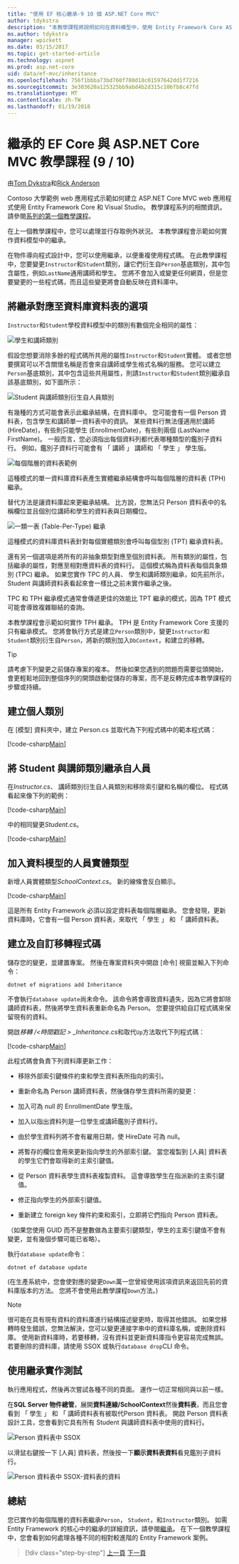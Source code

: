 ```yaml
---
title: "使用 EF 核心繼承-9 10 個 ASP.NET Core MVC"
author: tdykstra
description: "本教學課程將說明如何在資料模型中，使用 Entity Framework Core ASP.NET Core 應用程式中實作繼承。"
ms.author: tdykstra
manager: wpickett
ms.date: 03/15/2017
ms.topic: get-started-article
ms.technology: aspnet
ms.prod: asp.net-core
uid: data/ef-mvc/inheritance
ms.openlocfilehash: 756f1bbba73bd760f780d18c01597642dd1f7216
ms.sourcegitcommit: 3e303620a125325bb9abd4b2d315c106fb8c47fd
ms.translationtype: MT
ms.contentlocale: zh-TW
ms.lasthandoff: 01/19/2018
---
```

# <a name="inheritance---ef-core-with-aspnet-core-mvc-tutorial-9-of-10"></a>繼承的 EF Core 與 ASP.NET Core MVC 教學課程 (9 / 10)

由[Tom Dykstra](https://github.com/tdykstra)和[Rick Anderson](https://twitter.com/RickAndMSFT)

Contoso 大學範例 web 應用程式示範如何建立 ASP.NET Core MVC web 應用程式使用 Entity Framework Core 和 Visual Studio。 教學課程系列的相關資訊，請參閱[系列的第一個教學課程](intro.md)。

在上一個教學課程中，您可以處理並行存取例外狀況。 本教學課程會示範如何實作資料模型中的繼承。

在物件導向程式設計中，您可以使用繼承，以便重複使用程式碼。 在此教學課程中，您要變更`Instructor`和`Student`類別，讓它們衍生自`Person`基底類別，其中包含屬性，例如`LastName`通用講師和學生。 您將不會加入或變更任何網頁，但是您要變更的一些程式碼，而且這些變更將會自動反映在資料庫中。

## <a name="options-for-mapping-inheritance-to-database-tables"></a>將繼承對應至資料庫資料表的選項

`Instructor`和`Student`學校資料模型中的類別有數個完全相同的屬性：

![學生和講師類別](inheritance/_static/no-inheritance.png)

假設您想要消除多餘的程式碼所共用的屬性`Instructor`和`Student`實體。 或者您想要撰寫可以不含關懷名稱是否會來自講師或學生格式名稱的服務。 您可以建立`Person`基底類別，其中包含這些共用屬性，則請`Instructor`和`Student`類別繼承自該基底類別，如下圖所示：

![Student 與講師類別衍生自人員類別](inheritance/_static/inheritance.png)

有幾種的方式可能會表示此繼承結構，在資料庫中。 您可能會有一個 Person 資料表，包含學生和講師單一資料表中的資訊。 某些資料行無法僅適用於講師 (HireDate)，有些則只能學生 (EnrollmentDate)，有些則兩個 (LastName FirstName)。 一般而言，您必須指出每個資料列都代表哪種類型的鑑別子資料行。 例如，鑑別子資料行可能會有 「 講師 」 講師和 「 學生 」 學生版。

![每個階層的資料表範例](inheritance/_static/tph.png)

這種模式的單一資料庫資料表產生實體繼承結構會呼叫每個階層的資料表 (TPH) 繼承。

替代方法是讓資料庫起來更繼承結構。 比方說，您無法只 Person 資料表中的名稱欄位並且個別位講師和學生的資料表與日期欄位。

![一類一表 (Table-Per-Type) 繼承](inheritance/_static/tpt.png)

這種模式的資料庫資料表針對每個實體類別會呼叫每個型別 (TPT) 繼承資料表。

還有另一個選項是將所有的非抽象類型對應至個別資料表。 所有類別的屬性，包括繼承的屬性，對應至相對應資料表的資料行。 這個模式稱為資料表每個具象類別 (TPC) 繼承。 如果您實作 TPC 的人員、 學生和講師類別繼承，如先前所示，Student 與講師資料表看起來會一樣比之前未實作繼承之後。

TPC 和 TPH 繼承模式通常會傳遞更佳的效能比 TPT 繼承的模式，因為 TPT 模式可能會導致複雜聯結的查詢。

本教學課程會示範如何實作 TPH 繼承。 TPH 是 Entity Framework Core 支援的只有繼承模式。  您將會執行方式是建立`Person`類別中，變更`Instructor`和`Student`類別衍生自`Person`，將新的類別加入`DbContext`，和建立的移轉。

> [!TIP] 
> 請考慮下列變更之前儲存專案的複本。  然後如果您遇到的問題而需要從頭開始，會更輕鬆地回到整個序列的開頭啟動從儲存的專案，而不是反轉完成本教學課程的步驟或持續。

## <a name="create-the-person-class"></a>建立個人類別

在 [模型] 資料夾中，建立 Person.cs 並取代為下列程式碼中的範本程式碼：

[!code-csharp[Main](intro/samples/cu/Models/Person.cs)]

## <a name="make-student-and-instructor-classes-inherit-from-person"></a>將 Student 與講師類別繼承自人員

在*Instructor.cs*、 講師類別衍生自人員類別和移除索引鍵和名稱的欄位。 程式碼看起來像下列的範例：

[!code-csharp[Main](intro/samples/cu/Models/Instructor.cs?name=snippet_AfterInheritance&highlight=8)]

中的相同變更*Student.cs*。

[!code-csharp[Main](intro/samples/cu/Models/Student.cs?name=snippet_AfterInheritance&highlight=8)]

## <a name="add-the-person-entity-type-to-the-data-model"></a>加入資料模型的人員實體類型

新增人員實體類型*SchoolContext.cs*。 新的線條會反白顯示。

[!code-csharp[Main](intro/samples/cu/Data/SchoolContext.cs?name=snippet_AfterInheritance&highlight=19,30)]

這是所有 Entity Framework 必須以設定資料表每個階層繼承。 您會發現，更新資料庫時，它會有一個 Person 資料表，來取代 「 學生 」 和 「 講師資料表。

## <a name="create-and-customize-migration-code"></a>建立及自訂移轉程式碼

儲存您的變更，並建置專案。 然後在專案資料夾中開啟 [命令] 視窗並輸入下列命令：

```console
dotnet ef migrations add Inheritance
```

不會執行`database update`尚未命令。 該命令將會導致資料遺失，因為它將會卸除講師資料表，然後將學生資料表重新命名為 Person。 您要提供給自訂程式碼來保留現有的資料。

開啟*移轉 /\<時間戳記 > _Inheritance.cs*和取代`Up`方法取代下列程式碼：

[!code-csharp[Main](intro/samples/cu/Migrations/20170216215525_Inheritance.cs?name=snippet_Up)]

此程式碼會負責下列資料庫更新工作：

* 移除外部索引鍵條件約束和學生資料表所指向的索引。

* 重新命名為 Person 講師資料表，然後儲存學生資料所需的變更：

* 加入可為 null 的 EnrollmentDate 學生版。

* 加入以指出資料列是一位學生或講師鑑別子資料行。

* 由於學生資料列將不會有雇用日期，使 HireDate 可為 null。

* 將暫存的欄位會用來更新指向學生的外部索引鍵。 當您複製到 [人員] 資料表的學生它們會取得新的主索引鍵值。

* 從 Person 資料表學生資料表複製資料。 這會導致學生在指派新的主索引鍵值。

* 修正指向學生的外部索引鍵值。

* 重新建立 foreign key 條件約束和索引，立即將它們指向 Person 資料表。

（如果您使用 GUID 而不是整數做為主要索引鍵類型，學生的主索引鍵值不會有變更，並有幾個步驟可能已省略）。

執行`database update`命令：

```console
dotnet ef database update
```

(在生產系統中，您會使對應的變更`Down`萬一您曾經使用該項資訊來返回先前的資料庫版本的方法。 您將不會使用此教學課程`Down`方法。)

> [!NOTE] 
> 很可能在具有現有資料的資料庫進行結構描述變更時，取得其他錯誤。 如果您移轉時發生錯誤，您無法解決，您可以變更連接字串中的資料庫名稱，或刪除資料庫。 使用新資料庫時，若要移轉，沒有資料並更新資料庫指令更容易完成無誤。 若要刪除的資料庫，請使用 SSOX 或執行`database drop`CLI 命令。

## <a name="test-with-inheritance-implemented"></a>使用繼承實作測試

執行應用程式，然後再次嘗試各種不同的頁面。 運作一切正常相同與以前一樣。

在**SQL Server 物件總管**，展開**資料連線/SchoolContext**然後**資料表**，而且您會看到 「 學生 」 和 「 講師資料表有被取代Person 資料表。 開啟 Person 資料表設計工具，您會看到它具有所有 Student 與講師資料表中使用的資料行。

![Person 資料表中 SSOX](inheritance/_static/ssox-person-table.png)

以滑鼠右鍵按一下 [人員] 資料表，然後按一下**顯示資料表資料**看見鑑別子資料行。

![Person 資料表中 SSOX-資料表的資料](inheritance/_static/ssox-person-data.png)

## <a name="summary"></a>總結

您已實作的每個階層的資料表繼承`Person`， `Student`，和`Instructor`類別。 如需 Entity Framework 的核心中的繼承的詳細資訊，請參閱[繼承](https://docs.microsoft.com/ef/core/modeling/inheritance)。 在下一個教學課程中，您會看到如何處理各種不同的相對較進階的 Entity Framework 案例。

>[!div class="step-by-step"]
[上一頁](concurrency.md)
[下一頁](advanced.md)  
